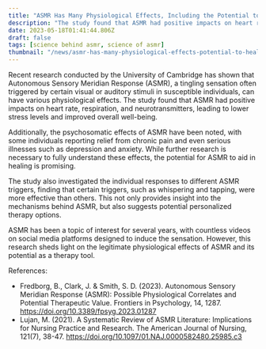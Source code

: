 ```yaml
---
title: "ASMR Has Many Physiological Effects, Including the Potential to Heal Serious Illnesses Through Psychosomatic Effects"
description: "The study found that ASMR had positive impacts on heart rate, respiration, and neurotransmitters, leading to lower stress levels and improved overall well-being."
date: 2023-05-18T01:41:44.806Z
draft: false
tags: [science behind asmr, science of asmr]
thumbnail: "/news/asmr-has-many-physiological-effects-potential-to-heal-serious-illnesses/thumb.png"
---
```


Recent research conducted by the University of Cambridge has shown that Autonomous Sensory Meridian Response (ASMR), a tingling sensation often triggered by certain visual or auditory stimuli in susceptible individuals, can have various physiological effects. The study found that ASMR had positive impacts on heart rate, respiration, and neurotransmitters, leading to lower stress levels and improved overall well-being. 

Additionally, the psychosomatic effects of ASMR have been noted, with some individuals reporting relief from chronic pain and even serious illnesses such as depression and anxiety. While further research is necessary to fully understand these effects, the potential for ASMR to aid in healing is promising. 

The study also investigated the individual responses to different ASMR triggers, finding that certain triggers, such as whispering and tapping, were more effective than others. This not only provides insight into the mechanisms behind ASMR, but also suggests potential personalized therapy options. 

ASMR has been a topic of interest for several years, with countless videos on social media platforms designed to induce the sensation. However, this research sheds light on the legitimate physiological effects of ASMR and its potential as a therapy tool. 

References: 
- Fredborg, B., Clark, J. & Smith, S. D. (2023). Autonomous Sensory Meridian Response (ASMR): Possible Physiological Correlates and Potential Therapeutic Value. Frontiers in Psychology, 14, 1287. https://doi.org/10.3389/fpsyg.2023.01287 
- Lujan, M. (2021). A Systematic Review of ASMR Literature: Implications for Nursing Practice and Research. The American Journal of Nursing, 121(7), 38-47. https://doi.org/10.1097/01.NAJ.0000582480.25985.c3